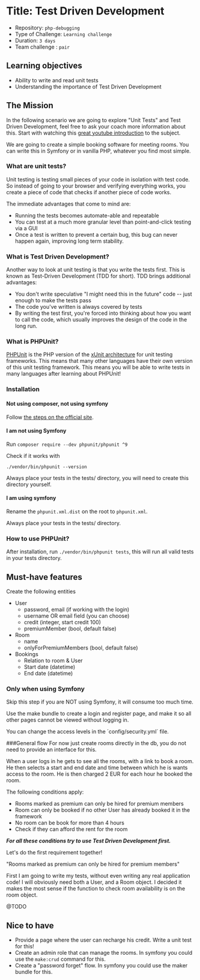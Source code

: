 # Title: Test Driven Development

- Repository: `php-debugging`
- Type of Challenge: `Learning challenge`
- Duration: `3 days`
- Team challenge : `pair`

## Learning objectives
- Ability to write and read unit tests
- Understanding the importance of Test Driven Development

## The Mission
In the following scenario we are going to explore "Unit Tests" and Test Driven Development, feel free to ask your coach more information about this.
Start with watching this [great youtube introduction](https://www.youtube.com/watch?v=WMqe0jkqPMQ) to the subject.

We are going to create a simple booking software for meeting rooms.
You can write this in Symfony or in vanilla PHP, whatever you find most simple.

### What are unit tests?
Unit testing is testing small pieces of your code in isolation with test code. So instead of going to your browser and verifying everything works, you create a piece of code that checks if another piece of code works.

The immediate advantages that come to mind are:

- Running the tests becomes automate-able and repeatable
- You can test at a much more granular level than point-and-click testing via a GUI
- Once a test is written to prevent a certain bug, this bug can never happen again, improving long term stability.

### What is Test Driven Development?
Another way to look at unit testing is that you write the tests first. This is known as Test-Driven Development (TDD for short). TDD brings additional advantages:

- You don't write speculative "I might need this in the future" code -- just enough to make the tests pass
- The code you've written is always covered by tests
- By writing the test first, you're forced into thinking about how you want to call the code, which usually improves the design of the code in the long run.

### What is PHPUnit?
[PHPUnit](https://phpunit.de/) is the PHP version of the [xUnit architecture](https://en.wikipedia.org/wiki/XUnit) for unit testing frameworks. This means that many other languages have their own version of this unit testing framework. This means you will be able to write tests in many languages after learning about PHPUnit!

### Installation
#### Not using composer, not using symfony
Follow [the steps on the official site](https://phpunit.readthedocs.io/en/9.3/installation.html).

#### I am not using Symfony
Run `composer require --dev phpunit/phpunit ^9`

Check if it works with

`./vendor/bin/phpunit --version`

Always place your tests in the tests/ directory, you will need to create this directory yourself.

#### I am using symfony
Rename the `phpunit.xml.dist` on the root to `phpunit.xml`.

Always place your tests in the tests/ directory.

### How to use PHPUnit?
After installation, run `./vendor/bin/phpunit tests`, this will run all valid tests in your tests directory.

## Must-have features
Create the following entities
 - User
    - password, email (if working with the login)
    - username OR email field (you can choose)
    - credit (integer, start credit 100)
    - premiumMember (bool, default false)
- Room
    - name
    - onlyForPremiumMembers (bool, default false)
- Bookings
    - Relation to room & User
    - Start date (datetime)
    - End date (datetime)
    
### Only when using Symfony
Skip this step if you are NOT using Symfony, it will consume too much time.

Use the make bundle to create a login and register page, and make it so all other pages cannot be viewed without logging in.

You can change the access levels in the ´config/security.yml´ file.
    
###General flow
For now just create rooms directly in the db, you do not need to provide an interface for this.

When a user logs in he gets to see all the rooms, with a link to book a room.
He then selects a start and end date and time between which he is wants access to the room.
He is then charged 2 EUR for each hour he booked the room.

The following conditions apply:

 - Rooms marked as premium can only be hired for premium members
 - Room can only be booked if no other User has already booked it in the framework
 - No room can be book for more than 4 hours
 - Check if they can afford the rent for the room
 
***For all these conditions try to use Test Driven Development first.***

Let's do the first requirement together!

"Rooms marked as premium can only be hired for premium members"

First I am going to write my tests, without even writing any real application code!
I will obviously need both a User, and a Room object. I decided it makes the most sense if the function to check room availability is on the room object.

@TODO
 
## Nice to have
- Provide a page where the user can recharge his credit. Write a unit test for this!
- Create an admin role that can manage the rooms. In symfony you could use the `make:crud` command for this.
- Create a "password forget" flow. In symfony you could use the maker bundle for this.